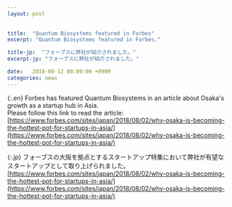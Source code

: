 ```yaml
---
layout: post
 
 
title:  "Quantum Biosystems featured in Forbes"
excerpt: "Quantum Biosystems featured in Forbes."

title-jp:  "フォーブスに弊社が紹介されました。"
excerpt-jp: "フォーブスに弊社が紹介されました。"

date:   2018-08-12 00:09:00 +0900
categories: news
---
```

 
{:.en}
Forbes has featured Quantum Biosystems in an article about Osaka's growth as a startup hub in Asia.    
Please follow this link to read the article:  
[https://www.forbes.com/sites/japan/2018/08/02/why-osaka-is-becoming-the-hottest-pot-for-startups-in-asia/](https://www.forbes.com/sites/japan/2018/08/02/why-osaka-is-becoming-the-hottest-pot-for-startups-in-asia/)

 
 
{:.jp}
フォーブスの大阪を拠点とするスタートアップ特集において弊社が有望なスタートアップとして取り上げられました。  
[https://www.forbes.com/sites/japan/2018/08/02/why-osaka-is-becoming-the-hottest-pot-for-startups-in-asia/](https://www.forbes.com/sites/japan/2018/08/02/why-osaka-is-becoming-the-hottest-pot-for-startups-in-asia/)
